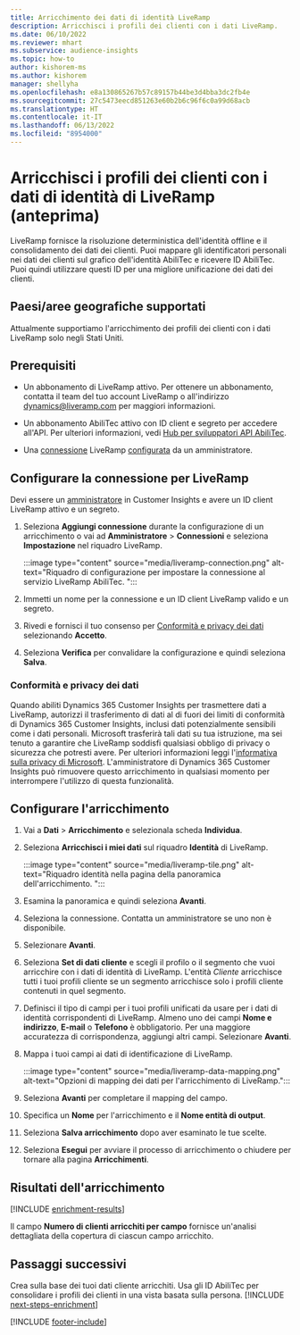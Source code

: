 ```yaml
---
title: Arricchimento dei dati di identità LiveRamp
description: Arricchisci i profili dei clienti con i dati LiveRamp.
ms.date: 06/10/2022
ms.reviewer: mhart
ms.subservice: audience-insights
ms.topic: how-to
author: kishorem-ms
ms.author: kishorem
manager: shellyha
ms.openlocfilehash: e8a130865267b57c89157b44be3d4bba3dc2fb4e
ms.sourcegitcommit: 27c5473eecd851263e60b2b6c96f6c0a99d68acb
ms.translationtype: HT
ms.contentlocale: it-IT
ms.lasthandoff: 06/13/2022
ms.locfileid: "8954000"
---
```

# <a name="enrich-customer-profiles-with-identity-data-from-liveramp-preview"></a>Arricchisci i profili dei clienti con i dati di identità di LiveRamp (anteprima)

LiveRamp fornisce la risoluzione deterministica dell'identità offline e il consolidamento dei dati dei clienti. Puoi mappare gli identificatori personali nei dati dei clienti sul grafico dell'identità AbiliTec e ricevere ID AbiliTec. Puoi quindi utilizzare questi ID per una migliore unificazione dei dati dei clienti.

## <a name="supported-countriesregions"></a>Paesi/aree geografiche supportati

Attualmente supportiamo l'arricchimento dei profili dei clienti con i dati LiveRamp solo negli Stati Uniti.

## <a name="prerequisites"></a>Prerequisiti

- Un abbonamento di LiveRamp attivo. Per ottenere un abbonamento, contatta il team del tuo account LiveRamp o all'indirizzo [dynamics@liveramp.com](mailto:dynamics@liveramp.com) per maggiori informazioni.

- Un abbonamento AbiliTec attivo con ID client e segreto per accedere all'API. Per ulteriori informazioni, vedi [Hub per sviluppatori API AbiliTec](https://developers.liveramp.com/abilitec-api/).

- Una [connessione](connections.md) LiveRamp [configurata](#configure-the-connection-for-liveramp) da un amministratore.

## <a name="configure-the-connection-for-liveramp"></a>Configurare la connessione per LiveRamp

Devi essere un [amministratore](permissions.md#admin) in Customer Insights e avere un ID client LiveRamp attivo e un segreto.

1. Seleziona **Aggiungi connessione** durante la configurazione di un arricchimento o vai ad **Amministratore** > **Connessioni** e seleziona **Impostazione** nel riquadro LiveRamp.

   :::image type="content" source="media/liveramp-connection.png" alt-text="Riquadro di configurazione per impostare la connessione al servizio LiveRamp AbiliTec. ":::

1. Immetti un nome per la connessione e un ID client LiveRamp valido e un segreto.

1. Rivedi e fornisci il tuo consenso per [Conformità e privacy dei dati](#data-privacy-and-compliance) selezionando **Accetto**.

1. Seleziona **Verifica** per convalidare la configurazione e quindi seleziona **Salva**.

### <a name="data-privacy-and-compliance"></a>Conformità e privacy dei dati

Quando abiliti Dynamics 365 Customer Insights per trasmettere dati a LiveRamp, autorizzi il trasferimento di dati al di fuori dei limiti di conformità di Dynamics 365 Customer Insights, inclusi dati potenzialmente sensibili come i dati personali. Microsoft trasferirà tali dati su tua istruzione, ma sei tenuto a garantire che LiveRamp soddisfi qualsiasi obbligo di privacy o sicurezza che potresti avere. Per ulteriori informazioni leggi l'[informativa sulla privacy di Microsoft](https://go.microsoft.com/fwlink/?linkid=396732). L'amministratore di Dynamics 365 Customer Insights può rimuovere questo arricchimento in qualsiasi momento per interrompere l'utilizzo di questa funzionalità.

## <a name="configure-the-enrichment"></a>Configurare l'arricchimento

1. Vai a **Dati** > **Arricchimento** e selezionala scheda **Individua**.

1. Seleziona **Arricchisci i miei dati** sul riquadro **Identità** di LiveRamp.

   :::image type="content" source="media/liveramp-tile.png" alt-text="Riquadro identità nella pagina della panoramica dell'arricchimento. ":::

1. Esamina la panoramica e quindi seleziona **Avanti**.

1. Seleziona la connessione. Contatta un amministratore se uno non è disponibile.

1. Selezionare **Avanti**.

1. Seleziona **Set di dati cliente** e scegli il profilo o il segmento che vuoi arricchire con i dati di identità di LiveRamp. L'entità *Cliente* arricchisce tutti i tuoi profili cliente se un segmento arricchisce solo i profili cliente contenuti in quel segmento.

1. Definisci il tipo di campi per i tuoi profili unificati da usare per i dati di identità corrispondenti di LiveRamp. Almeno uno dei campi **Nome e indirizzo**, **E-mail** o **Telefono** è obbligatorio. Per una maggiore accuratezza di corrispondenza, aggiungi altri campi. Selezionare **Avanti**.

1. Mappa i tuoi campi ai dati di identificazione di LiveRamp.

   :::image type="content" source="media/liveramp-data-mapping.png" alt-text="Opzioni di mapping dei dati per l'arricchimento di LiveRamp.":::

1. Seleziona **Avanti** per completare il mapping del campo.

1. Specifica un **Nome** per l'arricchimento e il **Nome entità di output**.

1. Seleziona **Salva arricchimento** dopo aver esaminato le tue scelte.

1. Seleziona **Esegui** per avviare il processo di arricchimento o chiudere per tornare alla pagina **Arricchimenti**.

## <a name="enrichment-results"></a>Risultati dell'arricchimento

[!INCLUDE [enrichment-results](includes/enrichment-results.md)]

Il campo **Numero di clienti arricchiti per campo** fornisce un'analisi dettagliata della copertura di ciascun campo arricchito.

## <a name="next-steps"></a>Passaggi successivi

Crea sulla base dei tuoi dati cliente arricchiti. Usa gli ID AbiliTec per consolidare i profili dei clienti in una vista basata sulla persona.
[!INCLUDE [next-steps-enrichment](includes/next-steps-enrichment.md)]

[!INCLUDE [footer-include](includes/footer-banner.md)]
